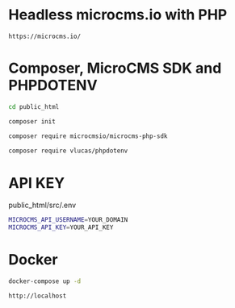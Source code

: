 # Headless microcms.io with PHP
    
```
https://microcms.io/
```
    
# Composer, MicroCMS SDK and PHPDOTENV
    
```bash
cd public_html
```
    
```bash
composer init
```
    
```bash
composer require microcmsio/microcms-php-sdk
```
    
```bash
composer require vlucas/phpdotenv
```
    
# API KEY
    
public_html/src/.env
```bash
MICROCMS_API_USERNAME=YOUR_DOMAIN
MICROCMS_API_KEY=YOUR_API_KEY
```
    
# Docker
    
```bash
docker-compose up -d
```
    
```
http://localhost
```
